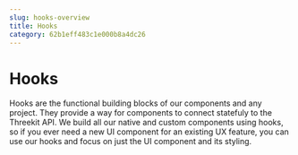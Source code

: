 ```yaml
---
slug: hooks-overview
title: Hooks
category: 62b1eff483c1e000b8a4dc26
---
```


# Hooks

Hooks are the functional building blocks of our components and any project. They provide a way for components to connect statefuly to the Threekit API. We build all our native and custom components using hooks, so if you ever need a new UI component for an existing UX feature, you can use our hooks and focus on just the UI component and its styling.

